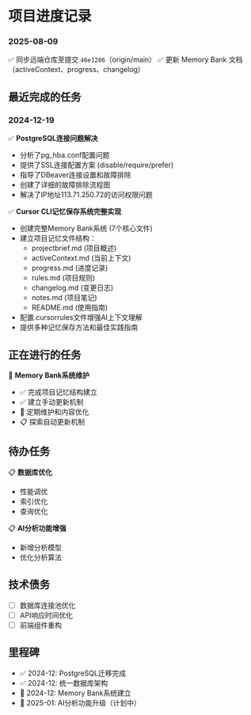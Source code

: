 # 项目进度记录

### 2025-08-09
✅ 同步远端仓库至提交 `46e1286`（origin/main）
✅ 更新 Memory Bank 文档（activeContext、progress、changelog）

## 最近完成的任务

### 2024-12-19
✅ **PostgreSQL连接问题解决**
- 分析了pg_hba.conf配置问题
- 提供了SSL连接配置方案 (disable/require/prefer)
- 指导了DBeaver连接设置和故障排除
- 创建了详细的故障排除流程图
- 解决了IP地址113.71.250.72的访问权限问题

✅ **Cursor CLI记忆保存系统完整实现**
- 创建完整Memory Bank系统 (7个核心文件)
- 建立项目记忆文件结构：
  - projectbrief.md (项目概述)
  - activeContext.md (当前上下文)
  - progress.md (进度记录)
  - rules.md (项目规则)
  - changelog.md (变更日志)
  - notes.md (项目笔记)
  - README.md (使用指南)
- 配置.cursorrules文件增强AI上下文理解
- 提供多种记忆保存方法和最佳实践指南

## 正在进行的任务
🔄 **Memory Bank系统维护**
- ✅ 完成项目记忆结构建立
- ✅ 建立手动更新机制
- 🔄 定期维护和内容优化
- 📋 探索自动更新机制

## 待办任务
📋 **数据库优化**
- 性能调优
- 索引优化
- 查询优化

📋 **AI分析功能增强**
- 新增分析模型
- 优化分析算法

## 技术债务
- [ ] 数据库连接池优化
- [ ] API响应时间优化
- [ ] 前端组件重构

## 里程碑
- ✅ 2024-12: PostgreSQL迁移完成
- ✅ 2024-12: 统一数据库架构
- 🔄 2024-12: Memory Bank系统建立
- 📅 2025-01: AI分析功能升级（计划中）
